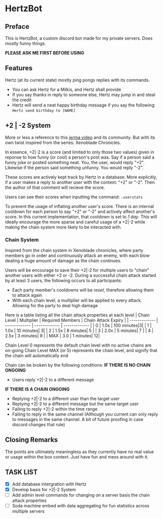 # HertzBot

## Preface
This is HertzBot, a custom discord bot made for my private servers. Does mostly funny things.

**PLEASE ASK ME FIRST BEFORE USING**

## Features
Hertz (at its current state) mostly ping pongs replies with its commands.

* You can ask Hertz for a Milkis, and Hertz shall provide
* If you say thanks in reply to someone else, Hertz may jump in and steal the credit
* Hertz will send a neat happy birthday message if you say the following: ```Hertz send birthday to [NAME]```

## +2 | -2 System

More or less a reference to this [jerma video](https://www.youtube.com/watch?v=KSp3Q_jvGGs) and its community. But with its own twist inspired from the series: Xenoblade Chronicles.

In essence, +2|-2 is a score (and limited to only those two values) given in reponse to how funny (or cool) a person's post was. Say if a person said a funny joke or posted something neat. You, the user, would reply "+2". Likewise if the person said something unfunny. You would reply "-2".

These scores are actively kept track by Hertz in a database. More explicitly, if a user makes a reply to another user with the context: "+2" or "-2". Then the author of that comment will recieve the score.

Users can see their scores when inputting the command:
```.userstats```

To prevent the usage of inflating another user's score. There is an internal cooldown for each person to say "+2" or "-2" and actively affect another's score. In this current implementation, that cooldown is set to *1 day*. This will ideally encourage the more sparse and careful usage of a +2|-2 while making the chain system more likely to be interacted with.

### Chain System
Inspired from the chain system in Xenoblade chronicles, where party members go in order and continuously attack an enemy, with each blow dealing a huge amount of damage as the chain continues.

Users will be encourage to save their +2|-2 for multiple users to "chain" another users with either +2 or -2.
During a successful chain attack started by at least 3 users, the following occurs to all participants:
* Each party member's cooldowns will be *reset*, therefore allowing them to attack again
* With each chain level, a multiplier will be applied to every attack. Allowing for the party to deal high damage

Here is a table listing all the chain attack properties at each level
| Chain Level  | Multiplier | Required Members | Chain Attack Expiry |
| ------------- | ------------- | ------------- | ------------- |
| 0  | 1.0x | 100 minutes|3|
| 1  | 1.0x | 10 minutes| 3|
| 2  | 1.5x | 8 minutes| 5 |
| 3  | 2.0x | 5 minutes| 7 |
| 4  | 2.5x | 3 minutes| 9 |
| MAX | 3.0 | 1 minutes| 12|

Chain Level 0 represents the default chain level with no active chains are on-going
Chain Level MAX (or 5) represents the chain level, and signify that the chain will automatically end

Chain can be broken by the following conditions:
**IF THERE IS NO CHAIN ONGOING**
* Users reply +2|-2 to a different message

**IF THERE IS A CHAIN ONGOING**
* Replying +2|-2 to a different user than the target user
* Replying +2|-2 to a different message but the same target user
* Failing to reply +2|-2 within the time range
* Failing to reply in the same channel (Although you current can only reply to messages in the same channel. A bit of future proofing in case discord changes that rule)

## Closing Remarks
The points are ultimately meaningless as they currently have no real value or usage within the box context. Just have fun and mess around with it.

## TASK LIST
- [x] Add database intergration with Hertz
- [x] Develop basis for +2|-2 System
- [ ] Add admin level commands for changing on a server basis the chain attack properties
- [ ] Soda machine embed with data aggregating for fun statistics across multiple servers
